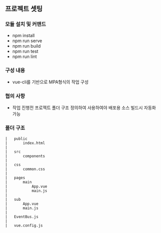 ## 프로젝트 셋팅

### 모듈 설치 및 커맨드
- npm install
- npm run serve
- npm run build
- npm run test
- npm run lint

### 구성 내용
- vue-cli를 기반으로 MPA형식의 작업 구성

### 협의 사항
- 작업 진행전 프로젝트 폴더 구조 정의하여 사용하여야 배포용 소스 빌드시 자동화 가능

### 폴더 구조
    |   public
    |       index.html
    |
    |   src
    |       components
    |
    |   css
    |       common.css
    |
    |   pages
    |       main
    |           App.vue
    |           main.js
    |
    |   sub
    |       App.vue
    |       main.js
    |
    |   EventBus.js
    |
    |   vue.config.js
